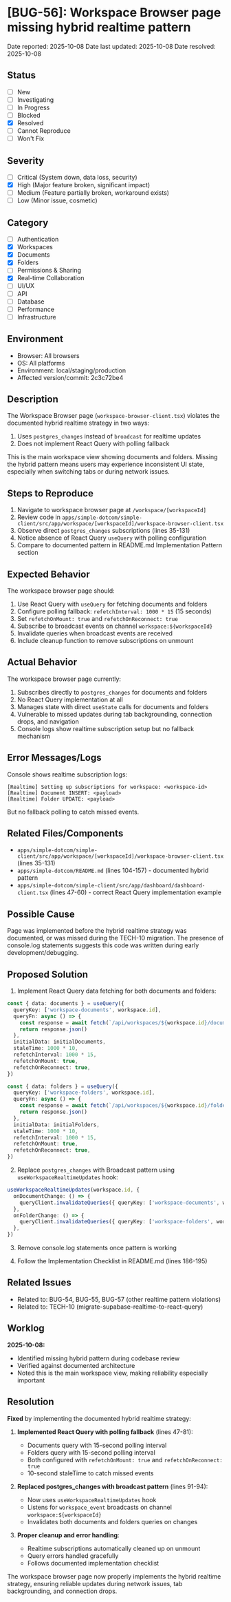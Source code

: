 # [BUG-56]: Workspace Browser page missing hybrid realtime pattern

Date reported: 2025-10-08
Date last updated: 2025-10-08
Date resolved: 2025-10-08 

## Status

- [ ] New
- [ ] Investigating
- [ ] In Progress
- [ ] Blocked
- [x] Resolved
- [ ] Cannot Reproduce
- [ ] Won't Fix

## Severity

- [ ] Critical (System down, data loss, security)
- [x] High (Major feature broken, significant impact)
- [ ] Medium (Feature partially broken, workaround exists)
- [ ] Low (Minor issue, cosmetic)

## Category

- [ ] Authentication
- [x] Workspaces
- [x] Documents
- [x] Folders
- [ ] Permissions & Sharing
- [x] Real-time Collaboration
- [ ] UI/UX
- [ ] API
- [ ] Database
- [ ] Performance
- [ ] Infrastructure

## Environment

- Browser: All browsers
- OS: All platforms
- Environment: local/staging/production
- Affected version/commit: 2c3c72be4

## Description

The Workspace Browser page (`workspace-browser-client.tsx`) violates the documented hybrid realtime strategy in two ways:

1. Uses `postgres_changes` instead of `broadcast` for realtime updates
2. Does not implement React Query with polling fallback

This is the main workspace view showing documents and folders. Missing the hybrid pattern means users may experience inconsistent UI state, especially when switching tabs or during network issues.

## Steps to Reproduce

1. Navigate to workspace browser page at `/workspace/[workspaceId]`
2. Review code in `apps/simple-dotcom/simple-client/src/app/workspace/[workspaceId]/workspace-browser-client.tsx`
3. Observe direct `postgres_changes` subscriptions (lines 35-131)
4. Notice absence of React Query `useQuery` with polling configuration
5. Compare to documented pattern in README.md Implementation Pattern section

## Expected Behavior

The workspace browser page should:
1. Use React Query with `useQuery` for fetching documents and folders
2. Configure polling fallback: `refetchInterval: 1000 * 15` (15 seconds)
3. Set `refetchOnMount: true` and `refetchOnReconnect: true`
4. Subscribe to broadcast events on channel `workspace:${workspaceId}`
5. Invalidate queries when broadcast events are received
6. Include cleanup function to remove subscriptions on unmount

## Actual Behavior

The workspace browser page currently:
1. Subscribes directly to `postgres_changes` for documents and folders
2. No React Query implementation at all
3. Manages state with direct `useState` calls for documents and folders
4. Vulnerable to missed updates during tab backgrounding, connection drops, and navigation
5. Console logs show realtime subscription setup but no fallback mechanism

## Error Messages/Logs

Console shows realtime subscription logs:
```
[Realtime] Setting up subscriptions for workspace: <workspace-id>
[Realtime] Document INSERT: <payload>
[Realtime] Folder UPDATE: <payload>
```

But no fallback polling to catch missed events.

## Related Files/Components

- `apps/simple-dotcom/simple-client/src/app/workspace/[workspaceId]/workspace-browser-client.tsx` (lines 35-131)
- `apps/simple-dotcom/README.md` (lines 104-157) - documented hybrid pattern
- `apps/simple-dotcom/simple-client/src/app/dashboard/dashboard-client.tsx` (lines 47-60) - correct React Query implementation example

## Possible Cause

Page was implemented before the hybrid realtime strategy was documented, or was missed during the TECH-10 migration. The presence of console.log statements suggests this code was written during early development/debugging.

## Proposed Solution

1. Implement React Query data fetching for both documents and folders:
```typescript
const { data: documents } = useQuery({
  queryKey: ['workspace-documents', workspace.id],
  queryFn: async () => {
    const response = await fetch(`/api/workspaces/${workspace.id}/documents`)
    return response.json()
  },
  initialData: initialDocuments,
  staleTime: 1000 * 10,
  refetchInterval: 1000 * 15,
  refetchOnMount: true,
  refetchOnReconnect: true,
})

const { data: folders } = useQuery({
  queryKey: ['workspace-folders', workspace.id],
  queryFn: async () => {
    const response = await fetch(`/api/workspaces/${workspace.id}/folders`)
    return response.json()
  },
  initialData: initialFolders,
  staleTime: 1000 * 10,
  refetchInterval: 1000 * 15,
  refetchOnMount: true,
  refetchOnReconnect: true,
})
```

2. Replace `postgres_changes` with Broadcast pattern using `useWorkspaceRealtimeUpdates` hook:
```typescript
useWorkspaceRealtimeUpdates(workspace.id, {
  onDocumentChange: () => {
    queryClient.invalidateQueries({ queryKey: ['workspace-documents', workspace.id] })
  },
  onFolderChange: () => {
    queryClient.invalidateQueries({ queryKey: ['workspace-folders', workspace.id] })
  },
})
```

3. Remove console.log statements once pattern is working

4. Follow the Implementation Checklist in README.md (lines 186-195)

## Related Issues

- Related to: BUG-54, BUG-55, BUG-57 (other realtime pattern violations)
- Related to: TECH-10 (migrate-supabase-realtime-to-react-query)

## Worklog

**2025-10-08:**
- Identified missing hybrid pattern during codebase review
- Verified against documented architecture
- Noted this is the main workspace view, making reliability especially important

## Resolution

**Fixed** by implementing the documented hybrid realtime strategy:

1. **Implemented React Query with polling fallback** (lines 47-81):
   - Documents query with 15-second polling interval
   - Folders query with 15-second polling interval
   - Both configured with `refetchOnMount: true` and `refetchOnReconnect: true`
   - 10-second staleTime to catch missed events

2. **Replaced postgres_changes with broadcast pattern** (lines 91-94):
   - Now uses `useWorkspaceRealtimeUpdates` hook
   - Listens for `workspace_event` broadcasts on channel `workspace:${workspaceId}`
   - Invalidates both documents and folders queries on changes

3. **Proper cleanup and error handling**:
   - Realtime subscriptions automatically cleaned up on unmount
   - Query errors handled gracefully
   - Follows documented implementation checklist

The workspace browser page now properly implements the hybrid realtime strategy, ensuring reliable updates during network issues, tab backgrounding, and connection drops.
